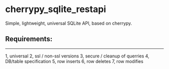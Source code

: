 # cherrypy_sqlite_restapi

Simple, lightweight, universal SQLite API, based on cherrypy.

## Requirements:
------------------------
1, universal
2, ssl / non-ssl versions
3, secure / cleanup of querries
4, DB/table specification
5, row inserts
6, row deletes
7, row modifies
